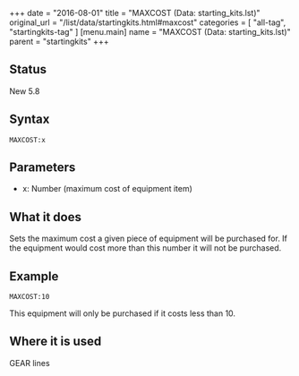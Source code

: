 +++
date = "2016-08-01"
title = "MAXCOST (Data: starting_kits.lst)"
original_url = "/list/data/startingkits.html#maxcost"
categories = [ "all-tag", "startingkits-tag" ]
[menu.main]
    name = "MAXCOST (Data: starting_kits.lst)"
    parent = "startingkits"
+++

## Status

New 5.8

## Syntax

`MAXCOST:x`

## Parameters

-   x: Number (maximum cost of equipment item)



What it does
------------

Sets the maximum cost a given piece of equipment will be purchased for.
If the equipment would cost more than this number it will not be
purchased.

Example
-------

`MAXCOST:10`

This equipment will only be purchased if it costs less than 10.

Where it is used
----------------

GEAR lines

